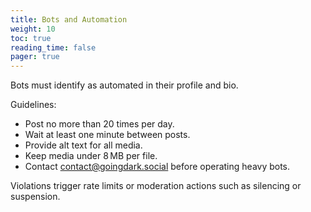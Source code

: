 ```yaml
---
title: Bots and Automation
weight: 10
toc: true
reading_time: false
pager: true
---
```


Bots must identify as automated in their profile and bio.

Guidelines:

- Post no more than 20 times per day.
- Wait at least one minute between posts.
- Provide alt text for all media.
- Keep media under 8 MB per file.
- Contact contact@goingdark.social before operating heavy bots.

Violations trigger rate limits or moderation actions such as silencing or suspension.

